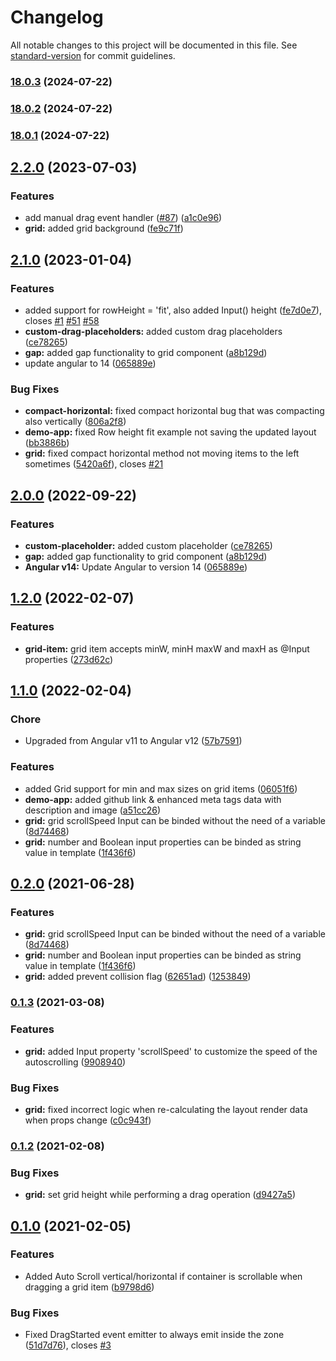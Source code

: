 # Changelog

All notable changes to this project will be documented in this file. See [standard-version](https://github.com/conventional-changelog/standard-version) for commit guidelines.

### [18.0.3](https://github.com/Saras-Analytics/angular-grid-layout/compare/v18.0.2...v18.0.3) (2024-07-22)

### [18.0.2](https://github.com/Saras-Analytics/angular-grid-layout/compare/v18.0.1...v18.0.2) (2024-07-22)

### [18.0.1](https://github.com/Saras-Analytics/angular-grid-layout/compare/v0.2.0...v18.0.1) (2024-07-22)

## [2.2.0](https://github.com/katoid/angular-grid-layout/compare/v2.1.0...v2.2.0) (2023-07-03)


### Features

* add manual drag event handler ([#87](https://github.com/katoid/angular-grid-layout/issues/87)) ([a1c0e96](https://github.com/katoid/angular-grid-layout/commit/a1c0e96151638a1621244d979763fdfe9c8c9c11))
* **grid:** added grid background ([fe9c71f](https://github.com/katoid/angular-grid-layout/commit/fe9c71ffa7a70511ca3605568b14c6c371d060e1))

## [2.1.0](https://github.com/katoid/angular-grid-layout/compare/v1.2.0...v2.1.0) (2023-01-04)

### Features

* added support for rowHeight = 'fit', also added Input() height ([fe7d0e7](https://github.com/katoid/angular-grid-layout/commit/fe7d0e7af9e5ede885a34a9c4700df23012cd1a9)), closes [#1](https://github.com/katoid/angular-grid-layout/issues/1) [#51](https://github.com/katoid/angular-grid-layout/issues/51) [#58](https://github.com/katoid/angular-grid-layout/issues/58)
* **custom-drag-placeholders:** added custom drag placeholders ([ce78265](https://github.com/katoid/angular-grid-layout/commit/ce7826522f67333359afcac4f10cb3cd4b76f7b0))
* **gap:** added gap functionality to grid component ([a8b129d](https://github.com/katoid/angular-grid-layout/commit/a8b129d76cb7bf12a63ff92beee5d5bbb28046b3))
* update angular to 14 ([065889e](https://github.com/katoid/angular-grid-layout/commit/065889e0d1d27494be9555095d023f860450e690))


### Bug Fixes

* **compact-horizontal:** fixed compact horizontal bug that was compacting also vertically ([806a2f8](https://github.com/katoid/angular-grid-layout/commit/806a2f8f5d09ce00668165f1c32155a435deadc5))
* **demo-app:** fixed Row height fit example not saving the updated layout ([bb3886b](https://github.com/katoid/angular-grid-layout/commit/bb3886b02788585d13062e0575134585bb367d1d))
* **grid:** fixed compact horizontal method not moving items to the left sometimes ([5420a6f](https://github.com/katoid/angular-grid-layout/commit/5420a6f6c2b4e2fc26b975803acd285a7ee9b471)), closes [#21](https://github.com/katoid/angular-grid-layout/issues/21)

## [2.0.0](https://github.com/katoid/angular-grid-layout/compare/v1.2.0...v2.0.0) (2022-09-22)


### Features

* **custom-placeholder:** added custom placeholder ([ce78265](https://github.com/katoid/angular-grid-layout/commit/ce7826522f67333359afcac4f10cb3cd4b76f7b0))
* **gap:** added gap functionality to grid component ([a8b129d](https://github.com/katoid/angular-grid-layout/commit/a8b129d76cb7bf12a63ff92beee5d5bbb28046b3))
* **Angular v14:** Update Angular to version 14 ([065889e](https://github.com/katoid/angular-grid-layout/commit/065889e0d1d27494be9555095d023f860450e690))

## [1.2.0](https://github.com/katoid/angular-grid-layout/compare/v1.1.0...v1.2.0) (2022-02-07)


### Features

* **grid-item:** grid item accepts minW, minH maxW and maxH as @Input properties ([273d62c](https://github.com/katoid/angular-grid-layout/commit/273d62c4a08579908791bcd41160433662bf99ce))

## [1.1.0](https://github.com/katoid/angular-grid-layout/compare/v0.2.0...v1.1.0) (2022-02-04)

### Chore

* Upgraded from Angular v11 to Angular v12 ([57b7591](https://github.com/katoid/angular-grid-layout/commit/57b7591f52e0aeb0b2283230a3ab76ff30c91a54))


### Features

* added Grid support for min and max sizes on grid items ([06051f6](https://github.com/katoid/angular-grid-layout/commit/06051f67b904b37c068c906998100961a104c18d))
* **demo-app:** added github link & enhanced meta tags data with description and image ([a51cc26](https://github.com/katoid/angular-grid-layout/commit/a51cc26c22c4864778d24b70a2e1508604386ecc))
* **grid:** grid scrollSpeed Input can be binded without the need of a variable ([8d74468](https://github.com/katoid/angular-grid-layout/commit/8d74468306d8047fde1ea04ea5e32515e066ae42))
* **grid:** number and Boolean input properties can be binded as string value in template ([1f436f6](https://github.com/katoid/angular-grid-layout/commit/1f436f691bea4412518c504f9cd0e89a979c1323))

## [0.2.0](https://github.com/katoid/angular-grid-layout/compare/v0.1.3...v0.2.0) (2021-06-28)


### Features

* **grid:** grid scrollSpeed Input can be binded without the need of a variable ([8d74468](https://github.com/katoid/angular-grid-layout/commit/8d74468306d8047fde1ea04ea5e32515e066ae42))
* **grid:** number and Boolean input properties can be binded as string value in template ([1f436f6](https://github.com/katoid/angular-grid-layout/commit/1f436f691bea4412518c504f9cd0e89a979c1323))
* **grid:** added prevent collision flag ([62651ad](https://github.com/katoid/angular-grid-layout/commit/62651ad5aca65a5785c7af942b55921f8baa4c59)) ([1253849](https://github.com/katoid/angular-grid-layout/commit/1253849688a509188539a7fe9515daad78f9777e))


### [0.1.3](https://github.com/katoid/angular-grid-layout/compare/v0.1.2...v0.1.3) (2021-03-08)


### Features

* **grid:** added Input property 'scrollSpeed' to customize the speed of the autoscrolling ([9908940](https://github.com/katoid/angular-grid-layout/commit/99089405fc1f9527f151ca4bd2d0b0910a09fe61))


### Bug Fixes

* **grid:** fixed incorrect logic when re-calculating the layout render data when props change ([c0c943f](https://github.com/katoid/angular-grid-layout/commit/c0c943f26607149185d79f099b02fe0b2a06d041))

### [0.1.2](https://github.com/katoid/angular-grid-layout/compare/v0.1.1...v0.1.2) (2021-02-08)


### Bug Fixes

* **grid:** set grid height while performing a drag operation ([d9427a5](https://github.com/katoid/angular-grid-layout/commit/d9427a50ee081e12cde10769d5ef555874807d7a))

## [0.1.0](https://github.com/katoid/angular-grid-layout/releases/tag/v0.1.0) (2021-02-05)


### Features
* Added Auto Scroll vertical/horizontal if container is scrollable when dragging a grid item ([b9798d6](https://github.com/katoid/angular-grid-layout/commit/b9798d6f01227170f82b00642ce3045b3e629d7d))

### Bug Fixes

* Fixed DragStarted event emitter to always emit inside the zone ([51d7d76](https://github.com/katoid/angular-grid-layout/commit/51d7d764b9dbff8bdb55ad87e4536c4eff805381)), closes [#3](https://github.com/katoid/angular-grid-layout/issues/3)
